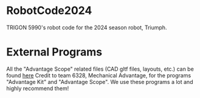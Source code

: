 # RobotCode2024

TRIGON 5990's robot code for the 2024 season robot, Triumph.

# External Programs

All the "Advantage Scope" related files (CAD gltf files, layouts, etc.) can be found [here](https://m.youtube.com/watch?v=dQw4w9WgXcQ](https://drive.google.com/drive/folders/1foqRaMoZBl1psyxyucjHcrNE0dbU3k2b?usp=sharing))   
Credit to team 6328, Mechanical Advantage, for the programs "Advantage Kit" and "Advantage Scope". We use these programs a lot and highly recommend them!
